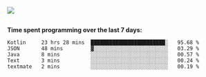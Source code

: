 [![](https://img.shields.io/badge/discord-jonatsp%234844-7289DA?logo=discord)](https://discord.com/users/239510668687048717)

##
**Time spent programming over the last 7 days:**
<!--START_SECTION:waka-->
```text
Kotlin     23 hrs 28 mins  ████████████████████████░   95.68 % 
JSON       48 mins         ▓░░░░░░░░░░░░░░░░░░░░░░░░   03.29 % 
Java       8 mins          ░░░░░░░░░░░░░░░░░░░░░░░░░   00.57 % 
Text       3 mins          ░░░░░░░░░░░░░░░░░░░░░░░░░   00.24 % 
textmate   2 mins          ░░░░░░░░░░░░░░░░░░░░░░░░░   00.19 % 
```
<!--END_SECTION:waka-->
##
